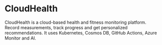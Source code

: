# CloudHealth
CloudHealth is a cloud-based health and fitness monitoring platform. Record measurements, track progress and get personalized recommendations. It uses Kubernetes, Cosmos DB, GitHub Actions, Azure Monitor and AI.
